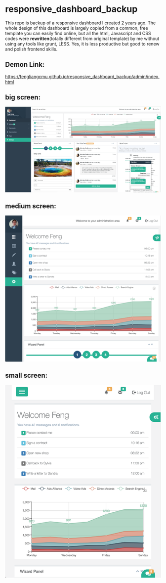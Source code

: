 # responsive_dashboard_backup

This repo is backup of a responsive dashboard I created 2 years ago. The whole design of this dashboard is largely copied from a common, free template you can easily find online, but all the html, Javascript and CSS codes were **rewritten**(totally different from original template) by me without using any tools like grunt, LESS. Yes, it is less productive but good to renew and polish frontend skills.

## Demon Link:
https://fengliangcmu.github.io/responsive_dashboard_backup/admin/index.html

## big screen:
![big screen snapshot](https://github.com/fengliangcmu/responsive_dashboard_backup/blob/master/screenshot/pc.png)
## medium screen:
![medium screen snapshot](https://github.com/fengliangcmu/responsive_dashboard_backup/blob/master/screenshot/pad.png)
## small screen:
![small screen snapshot](https://github.com/fengliangcmu/responsive_dashboard_backup/blob/master/screenshot/mobile.png)
